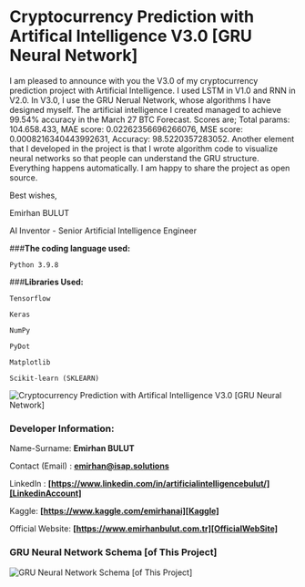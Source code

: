 # **Cryptocurrency Prediction with Artifical Intelligence V3.0 [GRU Neural Network]**
I am pleased to announce with you the V3.0 of my cryptocurrency prediction project with Artificial Intelligence. I used LSTM in V1.0 and RNN in V2.0. In V3.0, I use the GRU Nerual Network, whose algorithms I have designed myself. The artificial intelligence I created managed to achieve 99.54% accuracy in the March 27 BTC Forecast. Scores are; Total params: 104.658.433, MAE score: 0.02262356696266076, MSE score: 0.0008216340443992631, Accuracy: 98.5220357283052. Another element that I developed in the project is that I wrote algorithm code to visualize neural networks so that people can understand the GRU structure. Everything happens automatically. I am happy to share the project as open source.

Best wishes,

Emirhan BULUT

AI Inventor - Senior Artificial Intelligence Engineer

###**The coding language used:**

`Python 3.9.8`

###**Libraries Used:**

`Tensorflow`

`Keras`

`NumPy`

`PyDot`

`Matplotlib`

`Scikit-learn (SKLEARN)`

<img class="fit-picture"
     src="https://github.com/emirhanai/Cryptocurrency-Prediction-with-Artifical-Intelligence-V3.0-GRU-Neural-Network/blob/main/Cryptocurrency-Prediction-with-Artifical-Intelligence-V3.png?raw=true"
     alt="Cryptocurrency Prediction with Artifical Intelligence V3.0 [GRU Neural Network]">
     
### **Developer Information:**

Name-Surname: **Emirhan BULUT**

Contact (Email) : **emirhan@isap.solutions**

LinkedIn : **[https://www.linkedin.com/in/artificialintelligencebulut/][LinkedinAccount]**

[LinkedinAccount]: https://www.linkedin.com/in/artificialintelligencebulut/

Kaggle: **[https://www.kaggle.com/emirhanai][Kaggle]**

Official Website: **[https://www.emirhanbulut.com.tr][OfficialWebSite]**

[Kaggle]: https://www.kaggle.com/emirhanai

[OfficialWebSite]: https://www.emirhanbulut.com.tr

### **GRU Neural Network Schema [of This Project]**

<img class="fit-picture"
     src="https://github.com/emirhanai/Cryptocurrency-Prediction-with-Artifical-Intelligence-V3.0-GRU-Neural-Network/blob/main/model_graph.png?raw=true"
     alt="GRU Neural Network Schema [of This Project]">
